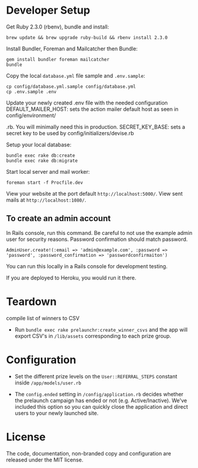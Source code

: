 # Developer Setup

Get Ruby 2.3.0 (rbenv), bundle and install:

```no-highlight
brew update && brew upgrade ruby-build && rbenv install 2.3.0
```

Install Bundler, Foreman and Mailcatcher then Bundle:

```no-highlight
gem install bundler foreman mailcatcher
bundle
```

Copy the local `database.yml` file sample and `.env.sample`:

```no-highlight
cp config/database.yml.sample config/database.yml
cp .env.sample .env
```

Update your newly created .env file with the needed configuration DEFAULT_MAILER_HOST: sets the action mailer default host as seen in config/environment/

<environment>.rb. You will minimally need this in production.
SECRET_KEY_BASE: sets a secret key to be used by config/initializers/devise.rb</environment>

Setup your local database:

```no-highlight
bundle exec rake db:create
bundle exec rake db:migrate
```

Start local server and mail worker:

```no-highlight
foreman start -f Procfile.dev
```

View your website at the port default `http://localhost:5000/`. View sent mails at `http://localhost:1080/`.

## To create an admin account

In Rails console, run this command. Be careful to not use the example admin user for security reasons. Password confirmation should match password.

`AdminUser.create!(:email => 'admin@example.com', :password => 'password', :password_confirmation => 'passwordconfirmaiton')`

You can run this locally in a Rails console for development testing.

If you are deployed to Heroku, you would run it there.

# Teardown

compile list of winners to CSV

- Run `bundle exec rake prelaunchr:create_winner_csvs` and the app will export CSV's in `/lib/assets` corresponding to each prize group.

# Configuration

- Set the different prize levels on the `User::REFERRAL_STEPS` constant inside `/app/models/user.rb`

- The `config.ended` setting in `/config/application.rb` decides whether the prelaunch campaign has ended or not (e.g. Active/Inactive). We've included this option so you can quickly close the application and direct users to your newly launched site.

# License

The code, documentation, non-branded copy and configuration are released under the MIT license.
